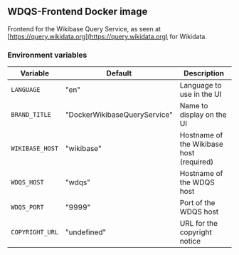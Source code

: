 ## WDQS-Frontend Docker image

Frontend for the Wikibase Query Service, as seen at [https://query.wikidata.org](https://query.wikidata.org) for Wikidata.

### Environment variables

| Variable | Default | Description |
| --- | --- | --- |
| `LANGUAGE` | "en" | Language to use in the UI |
| `BRAND_TITLE` | "DockerWikibaseQueryService" | Name to display on the UI |
| `WIKIBASE_HOST` | "wikibase" | Hostname of the Wikibase host (required) |
| `WDQS_HOST` | "wdqs" | Hostname of the WDQS host |
| `WDQS_PORT` | "9999" | Port of the WDQS host |
| `COPYRIGHT_URL` | "undefined" | URL for the copyright notice |
